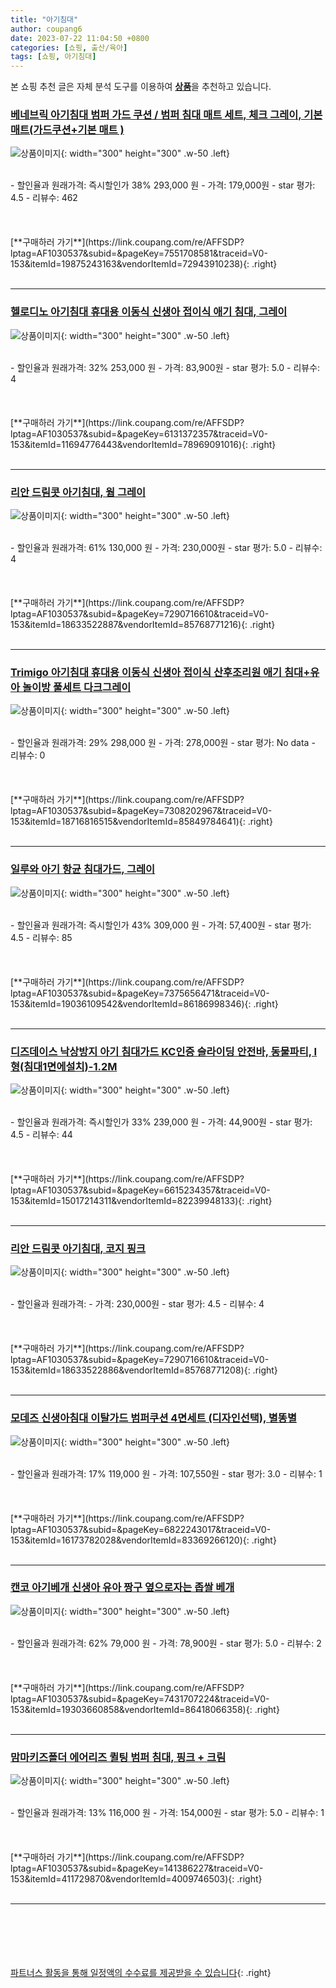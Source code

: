 ```yaml
---
title: "아기침대"
author: coupang6
date: 2023-07-22 11:04:50 +0800
categories: [쇼핑, 출산/육아]
tags: [쇼핑, 아기침대]
---
```


본 쇼핑 추천 글은 자체 분석 도구를 이용하여 [**상품**](https://link.coupang.com/a/bao1ui)을 추천하고 있습니다.

### [베네브릭 아기침대 범퍼 가드 쿠션 / 범퍼 침대 매트 세트, 체크 그레이, 기본 매트(가드쿠션+기본 매트 )](https://link.coupang.com/re/AFFSDP?lptag=AF1030537&subid=&pageKey=7551708581&traceid=V0-153&itemId=19875243163&vendorItemId=72943910238)

![상품이미지](https://thumbnail9.coupangcdn.com/thumbnails/remote/230x230ex/image/vendor_inventory/a833/f10a45f666bd2ef0f2cc0842250e99332d98cb175332fc52ca1e244ae3ee.jpg){: width="300" height="300" .w-50 .left}


<br>
- 할인율과 원래가격: 즉시할인가 38%  293,000   원
- 가격: 179,000원
- star 평가: 4.5
- 리뷰수: 462
<br>
<br>
<br>
<br>
[**구매하러 가기**](https://link.coupang.com/re/AFFSDP?lptag=AF1030537&subid=&pageKey=7551708581&traceid=V0-153&itemId=19875243163&vendorItemId=72943910238){: .right}
<br>
<br>

---

### [헬로디노 아기침대 휴대용 이동식 신생아 접이식 애기 침대, 그레이](https://link.coupang.com/re/AFFSDP?lptag=AF1030537&subid=&pageKey=6131372357&traceid=V0-153&itemId=11694776443&vendorItemId=78969091016)

![상품이미지](https://thumbnail8.coupangcdn.com/thumbnails/remote/230x230ex/image/vendor_inventory/5107/d5daaaaf2b34389dda7ea93b2d7fce24c4e1955c8ec9075b1303d747aa57.jpg){: width="300" height="300" .w-50 .left}


<br>
- 할인율과 원래가격: 32%  253,000   원
- 가격: 83,900원
- star 평가: 5.0
- 리뷰수: 4
<br>
<br>
<br>
<br>
[**구매하러 가기**](https://link.coupang.com/re/AFFSDP?lptag=AF1030537&subid=&pageKey=6131372357&traceid=V0-153&itemId=11694776443&vendorItemId=78969091016){: .right}
<br>
<br>

---

### [리안 드림콧 아기침대, 웜 그레이](https://link.coupang.com/re/AFFSDP?lptag=AF1030537&subid=&pageKey=7290716610&traceid=V0-153&itemId=18633522887&vendorItemId=85768771216)

![상품이미지](https://thumbnail10.coupangcdn.com/thumbnails/remote/230x230ex/image/retail/images/2023/04/24/18/0/c720ff52-84dd-4768-8002-d4fce95e8915.jpg){: width="300" height="300" .w-50 .left}


<br>
- 할인율과 원래가격: 61%  130,000   원
- 가격: 230,000원
- star 평가: 5.0
- 리뷰수: 4
<br>
<br>
<br>
<br>
[**구매하러 가기**](https://link.coupang.com/re/AFFSDP?lptag=AF1030537&subid=&pageKey=7290716610&traceid=V0-153&itemId=18633522887&vendorItemId=85768771216){: .right}
<br>
<br>

---

### [Trimigo 아기침대 휴대용 이동식 신생아 접이식 산후조리원 애기 침대+유아 놀이방 풀세트 다크그레이](https://link.coupang.com/re/AFFSDP?lptag=AF1030537&subid=&pageKey=7308202967&traceid=V0-153&itemId=18716816515&vendorItemId=85849784641)

![상품이미지](https://thumbnail9.coupangcdn.com/thumbnails/remote/230x230ex/image/vendor_inventory/65bf/b11f273f3127f9110331e8de87d7a64128be07bdfa52f3e091287b2756b6.jpg){: width="300" height="300" .w-50 .left}


<br>
- 할인율과 원래가격: 29%  298,000   원
- 가격: 278,000원
- star 평가: No data
- 리뷰수: 0
<br>
<br>
<br>
<br>
[**구매하러 가기**](https://link.coupang.com/re/AFFSDP?lptag=AF1030537&subid=&pageKey=7308202967&traceid=V0-153&itemId=18716816515&vendorItemId=85849784641){: .right}
<br>
<br>

---

### [일루와 아기 항균 침대가드, 그레이](https://link.coupang.com/re/AFFSDP?lptag=AF1030537&subid=&pageKey=7375656471&traceid=V0-153&itemId=19036109542&vendorItemId=86186998346)

![상품이미지](https://thumbnail9.coupangcdn.com/thumbnails/remote/230x230ex/image/vendor_inventory/11cb/b046e14b36fd5d31ad45871ec2ae3177fa900be7c11a0d1baa57480a41fe.jpg){: width="300" height="300" .w-50 .left}


<br>
- 할인율과 원래가격: 즉시할인가 43%  309,000   원
- 가격: 57,400원
- star 평가: 4.5
- 리뷰수: 85
<br>
<br>
<br>
<br>
[**구매하러 가기**](https://link.coupang.com/re/AFFSDP?lptag=AF1030537&subid=&pageKey=7375656471&traceid=V0-153&itemId=19036109542&vendorItemId=86186998346){: .right}
<br>
<br>

---

### [디즈데이스 낙상방지 아기 침대가드 KC인증 슬라이딩 안전바, 동물파티, I형(침대1면에설치)-1.2M](https://link.coupang.com/re/AFFSDP?lptag=AF1030537&subid=&pageKey=6615234357&traceid=V0-153&itemId=15017214311&vendorItemId=82239948133)

![상품이미지](https://thumbnail10.coupangcdn.com/thumbnails/remote/230x230ex/image/vendor_inventory/09db/01e7f23629b781e0e1a87cccf8aa64087ce67eedd1a7da63127c03977bde.jpg){: width="300" height="300" .w-50 .left}


<br>
- 할인율과 원래가격: 즉시할인가 33%  239,000   원
- 가격: 44,900원
- star 평가: 4.5
- 리뷰수: 44
<br>
<br>
<br>
<br>
[**구매하러 가기**](https://link.coupang.com/re/AFFSDP?lptag=AF1030537&subid=&pageKey=6615234357&traceid=V0-153&itemId=15017214311&vendorItemId=82239948133){: .right}
<br>
<br>

---

### [리안 드림콧 아기침대, 코지 핑크](https://link.coupang.com/re/AFFSDP?lptag=AF1030537&subid=&pageKey=7290716610&traceid=V0-153&itemId=18633522886&vendorItemId=85768771208)

![상품이미지](https://thumbnail8.coupangcdn.com/thumbnails/remote/230x230ex/image/retail/images/2023/04/24/18/9/1bac79c5-3057-4806-8b5d-946e882c6daf.jpg){: width="300" height="300" .w-50 .left}


<br>
- 할인율과 원래가격: 
- 가격: 230,000원
- star 평가: 4.5
- 리뷰수: 4
<br>
<br>
<br>
<br>
[**구매하러 가기**](https://link.coupang.com/re/AFFSDP?lptag=AF1030537&subid=&pageKey=7290716610&traceid=V0-153&itemId=18633522886&vendorItemId=85768771208){: .right}
<br>
<br>

---

### [모데즈 신생아침대 이탈가드 범퍼쿠션 4면세트 (디자인선택), 별똥별](https://link.coupang.com/re/AFFSDP?lptag=AF1030537&subid=&pageKey=6822243017&traceid=V0-153&itemId=16173782028&vendorItemId=83369266120)

![상품이미지](https://thumbnail7.coupangcdn.com/thumbnails/remote/230x230ex/image/vendor_inventory/8f5d/0c5dff1ccd9278fd925551587cb2d01af76715b7b4a1f4b385f9d82ab5f4.jpg){: width="300" height="300" .w-50 .left}


<br>
- 할인율과 원래가격: 17%  119,000   원
- 가격: 107,550원
- star 평가: 3.0
- 리뷰수: 1
<br>
<br>
<br>
<br>
[**구매하러 가기**](https://link.coupang.com/re/AFFSDP?lptag=AF1030537&subid=&pageKey=6822243017&traceid=V0-153&itemId=16173782028&vendorItemId=83369266120){: .right}
<br>
<br>

---

### [캔코 아기베개 신생아 유아 짱구 옆으로자는 좁쌀 베개](https://link.coupang.com/re/AFFSDP?lptag=AF1030537&subid=&pageKey=7431707224&traceid=V0-153&itemId=19303660858&vendorItemId=86418066358)

![상품이미지](https://thumbnail10.coupangcdn.com/thumbnails/remote/230x230ex/image/vendor_inventory/7613/f540bbf636e578fc9481d682b51def6509dadb4ca10f34af3456c24a257d.png){: width="300" height="300" .w-50 .left}


<br>
- 할인율과 원래가격: 62%  79,000   원
- 가격: 78,900원
- star 평가: 5.0
- 리뷰수: 2
<br>
<br>
<br>
<br>
[**구매하러 가기**](https://link.coupang.com/re/AFFSDP?lptag=AF1030537&subid=&pageKey=7431707224&traceid=V0-153&itemId=19303660858&vendorItemId=86418066358){: .right}
<br>
<br>

---

### [맘마키즈폴더 에어리즈 퀼팅 범퍼 침대, 핑크 + 크림](https://link.coupang.com/re/AFFSDP?lptag=AF1030537&subid=&pageKey=141386227&traceid=V0-153&itemId=411729870&vendorItemId=4009746503)

![상품이미지](https://thumbnail9.coupangcdn.com/thumbnails/remote/230x230ex/image/retail/images/1116651575518676-fcb96dfe-f0ec-4173-92fa-127ca3c4515b.png){: width="300" height="300" .w-50 .left}


<br>
- 할인율과 원래가격: 13%  116,000   원
- 가격: 154,000원
- star 평가: 5.0
- 리뷰수: 1
<br>
<br>
<br>
<br>
[**구매하러 가기**](https://link.coupang.com/re/AFFSDP?lptag=AF1030537&subid=&pageKey=141386227&traceid=V0-153&itemId=411729870&vendorItemId=4009746503){: .right}
<br>
<br>

---
<br><br><br><br><br> [파트너스 활동을 통해 일정액의 수수료를 제공받을 수 있습니다](https://link.coupang.com/a/bao1ui){: .right}